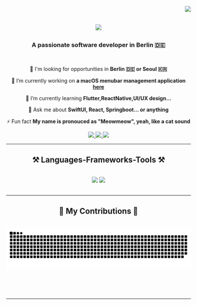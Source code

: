 <img align="right" src="https://visitor-badge.laobi.icu/badge?page_id=salesp07.salesp07" />

<h1 align="center">
    <img src="https://readme-typing-svg.herokuapp.com/?font=Righteous&size=35&center=true&vCenter=true&width=500&height=70&duration=4000&lines=Hi+There!+👋;+I'm+Miaomiao!;" />
</h1>

<h3 align="center">A passionate software developer in Berlin 🇩🇪 </h3>

<br/>

<div align="center">
 
 🚀 I'm looking for opportunities in **Berlin 🇩🇪 or Seoul 🇰🇷**
 
 🔭 I’m currently working on **a macOS menubar management application [here](https://github.com/salesp07/salesp07/issues)** 
 
 🌱 I’m currently learning **Flutter,ReactNative,UI/UX design...**

 💬 Ask me about **SwiftUI, React, Springboot... or anything**

 ⚡ Fun fact **My name is pronouced as "Meowmeow", yeah, like a cat sound**

 </div>
 
<div align="center"> 
  <a href="mailto:miaomiaos1004@gmail.com">
    <img src="https://img.shields.io/badge/Gmail-333333?style=for-the-badge&logo=gmail&logoColor=red" />
  </a>
  <a href="https://www.linkedin.com/in/miaomiao-s1004/" target="_blank">
    <img src="https://img.shields.io/badge/LinkedIn-0077B5?style=for-the-badge&logo=linkedin&logoColor=white" target="_blank" />
  </a>
  <a href="" target="_blank">
     <img src="https://img.shields.io/badge/Portfolio-FF5722?style=for-the-badge&logo=todoist&logoColor=white" target="_blank" /> <!-- sqlite, safari, google-chrome are other good icon options -->
  </a>
</div>

 <hr/>
 
<h2 align="center">⚒️ Languages-Frameworks-Tools ⚒️</h2>
<br/>
<div align="center">
    <img src="https://skillicons.dev/icons?i=github,git,docker,kubernetes,aws,react,html,css,tailwind,nextjs,spring,figma&theme=light" />
    <img src="https://skillicons.dev/icons?i=swift,flutter,dart,webpack,mysql,postgresql,firebase,graphql,js,typescript,java,python&theme=light" /><br>
</div>

<br/>
<hr/>

<div align="center">
  <h2>🐍 My Contributions 🐍</h2>
  <br>
  <img alt="snake eating my contributions" src="https://raw.githubusercontent.com/salesp07/salesp07/output/github-contribution-grid-snake.svg" />
  
  <br/><br/><br/>
</div>

<hr/>
